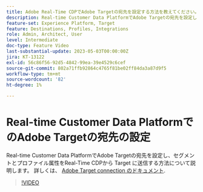 ```yaml
---
title: Adobe Real-Time CDPでAdobe Targetの宛先を設定する方法を教えてください。
description: Real-time Customer Data PlatformでAdobe Targetの宛先を設定し、セグメントとプロファイル属性をReal-Time CDPから Target に送信する方法について説明します。
feature-set: Experience Platform, Target
feature: Destinations, Profiles, Integrations
role: Admin, Architect, User
level: Intermediate
doc-type: Feature Video
last-substantial-update: 2023-05-03T00:00:00Z
jira: KT-13122
exl-id: 56c86f56-92d5-4842-99ea-39e4529c6cef
source-git-commit: 802a71ffb92864c4765f81be02ff84da3a87d9f5
workflow-type: tm+mt
source-wordcount: '82'
ht-degree: 1%

---
```


# Real-time Customer Data PlatformでのAdobe Targetの宛先の設定

Real-time Customer Data PlatformでAdobe Targetの宛先を設定し、セグメントとプロファイル属性をReal-Time CDPから Target に送信する方法について説明します。 詳しくは、 [Adobe Target connection のドキュメント](https://experienceleague.adobe.com/docs/experience-platform/destinations/catalog/personalization/adobe-target-connection.html?lang=ja).

>[!VIDEO](https://video.tv.adobe.com/v/3418799/?learn=on)
